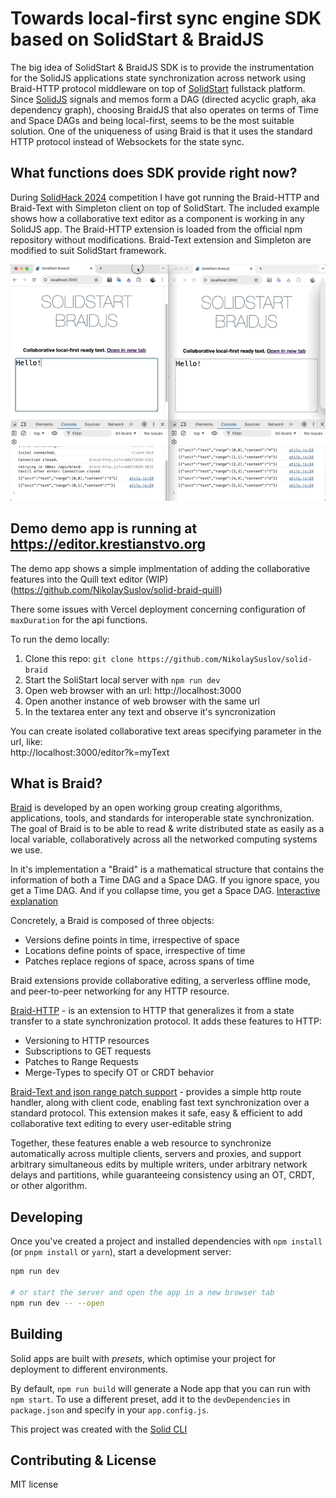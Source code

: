 # Towards local-first sync engine SDK based on SolidStart & BraidJS

The big idea of SolidStart & BraidJS SDK is to provide the instrumentation for the SolidJS applications state synchronization across network using Braid-HTTP protocol middleware on top of [SolidStart](https://start.solidjs.com/) fullstack platform. Since [SolidJS](https://docs.solidjs.com/) signals and memos form a DAG (directed acyclic graph, aka dependency graph), choosing BraidJS that also operates on terms of Time and Space DAGs and being local-first, seems to be the most suitable solution. One of the uniqueness of using Braid is that it uses the standard HTTP protocol instead of Websockets for the state sync.

## What functions does SDK provide right now?

During [SolidHack 2024](https://hack.solidjs.com/) competition I have got running the Braid-HTTP and Braid-Text with Simpleton client on top of SolidStart. The included example shows how a collaborative text editor as a component is working in any SolidJS app. The Braid-HTTP extension is loaded from the official npm repository without modifications. Braid-Text extension and Simpleton are modified to suit SolidStart framework.

![](/public/demo.gif)

## Demo demo app is running at https://editor.krestianstvo.org
The demo app shows a simple implmentation of adding the collaborative features into the Quill text editor (WIP) (https://github.com/NikolaySuslov/solid-braid-quill)

There some issues with Vercel deployment concerning configuration of ```maxDuration``` for the api functions.

To run the demo locally:

1. Clone this repo: ```git clone https://github.com/NikolaySuslov/solid-braid```
2. Start the SoliStart local server with ```npm run dev```
3. Open web browser with an url: http://localhost:3000
4. Open another instance of web browser with the same url
5. In the textarea enter any text and observe it's syncronization

You can create isolated collaborative text areas specifying parameter in the url, like:  
http://localhost:3000/editor?k=myText


## What is Braid?

[Braid](https://braid.org/) is developed by an open working group creating algorithms, applications, tools, and standards for interoperable state synchronization. The goal of Braid is to be able to read & write distributed state as easily as a local variable, collaboratively across all the networked computing systems we use.

In it's implementation a "Braid" is a mathematical structure that contains the information of both a Time DAG and a Space DAG. If you ignore space, you get a Time DAG. And if you collapse time, you get a Space DAG. [Interactive explanation](https://braid.org/demo/interact)

Concretely, a Braid is composed of three objects:
- Versions define points in time, irrespective of space
- Locations define points of space, irrespective of time
- Patches replace regions of space, across spans of time

Braid extensions provide collaborative editing, a serverless offline mode, and peer-to-peer networking for any HTTP resource.

[Braid-HTTP](https://github.com/braid-org/braid-http) - is an extension to HTTP that generalizes it from a state transfer to a state synchronization protocol.
It adds these features to HTTP:

- Versioning to HTTP resources
- Subscriptions to GET requests
- Patches to Range Requests
- Merge-Types to specify OT or CRDT behavior

[Braid-Text and json range patch support](https://github.com/braid-org/braid-text) - provides a simple http route handler, along with client code, enabling fast text synchronization over a standard protocol. This extension makes it safe, easy & efficient to add collaborative text editing to every user-editable string

Together, these features enable a web resource to synchronize automatically across multiple clients, servers and proxies, and support arbitrary simultaneous edits by multiple writers, under arbitrary network delays and partitions, while guaranteeing consistency using an OT, CRDT, or other algorithm.

## Developing

Once you've created a project and installed dependencies with `npm install` (or `pnpm install` or `yarn`), start a development server:

```bash
npm run dev

# or start the server and open the app in a new browser tab
npm run dev -- --open
```

## Building

Solid apps are built with _presets_, which optimise your project for deployment to different environments.

By default, `npm run build` will generate a Node app that you can run with `npm start`. To use a different preset, add it to the `devDependencies` in `package.json` and specify in your `app.config.js`.

This project was created with the [Solid CLI](https://solid-cli.netlify.app)

## Contributing & License

MIT license


